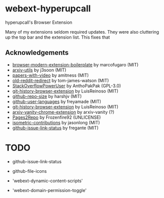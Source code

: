 # webext-hyperupcall

hyperupcall's Browser Extension

Many of my extensions seldom required updates. They were also cluttering up the top bar and the extension list. This fixes that

## Acknowledgements

- [browser-modern-extension-boilerplate](https://github.com/marcofugaro/browser-modern-extension-boilerplate) by marcofugaro (MIT)
- [arxiv-utils](https://github.com/j3soon/arxiv-utils) by j3soon (MIT)
- [papers-with-video](https://github.com/amitness/papers-with-video) by amitness (MIT)
- [old-reddit-redirect](https://github.com/tom-james-watson/old-reddit-redirect) by tom-james-watson (MIT)
- [StackOverflowPowerUser](https://github.com/AnthoPakPak/StackOverflowPowerUser) by AnthoPakPak (GPL-3.0)
- [git-history-browser-extension](https://github.com/LuisReinoso/git-history-browser-extension) by LuisReinoso (MIT)
- [github-repo-size](https://github.com/harshjv/github-repo-size) by harshjv (MIT)
- [github-user-languages](https://github.com/freyamade/github-user-languages) by freyamade (MIT)
- [git-history-browser-extension](https://github.com/LuisReinoso/git-history-browser-extension) by LuisReinoso (MIT)
- [arxiv-vanity-chrome-extension](https://github.com/arxiv-vanity/arxiv-vanity-chrome-extension) by arxiv-vanity (?)
- [Pages2Repo](https://github.com/Frozenfire92/Pages2Repo) by Frozenfire92 (UNLICENSE)
- [isometric-contributions](https://github.com/jasonlong/isometric-contributions) by jasonlong (MIT)
- [github-issue-link-status](https://github.com/fregante/github-issue-link-status) by fregante (MIT)

# TODO

- github-issue-link-status
- github-file-icons

- 'webext-dynamic-content-scripts'
- 'webext-domain-permission-toggle'
